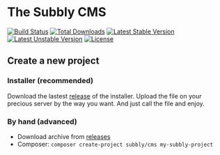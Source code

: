 The Subbly CMS
==============

[![Build Status](https://travis-ci.org/subbly/cms.svg)](https://travis-ci.org/subbly/cms)
[![Total Downloads](https://poser.pugx.org/subbly/cms/downloads.svg)](https://packagist.org/packages/subbly/cms)
[![Latest Stable Version](https://poser.pugx.org/subbly/cms/v/stable.svg)](https://packagist.org/packages/subbly/cms)
[![Latest Unstable Version](https://poser.pugx.org/subbly/cms/v/unstable.svg)](https://packagist.org/packages/subbly/cms)
[![License](https://poser.pugx.org/subbly/cms/license.svg)](https://packagist.org/packages/subbly/cms)


## Create a new project

### Installer (recommended)

Download the lastest [release](https://github.com/subbly/installer/releases) of the installer.
Upload the file on your precious server by the way you want.
And just call the file and enjoy.

### By hand (advanced)

* Download archive from [releases](https://github.com/subbly/cms/releases)
* Composer: `composer create-project subbly/cms my-subbly-project`
